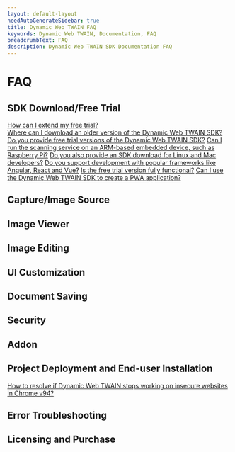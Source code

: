 ```yaml
---
layout: default-layout
needAutoGenerateSidebar: true
title: Dynamic Web TWAIN FAQ
keywords: Dynamic Web TWAIN, Documentation, FAQ
breadcrumbText: FAQ
description: Dynamic Web TWAIN SDK Documentation FAQ
---
```


# FAQ

## SDK Download/Free Trial

<a href="{{site.faq}}extend-free-trial.md" target="_blank">How can I extend my free trial?</a>  
<a href="{{site.faq}}download-older-version-sdk.html" target="_blank">Where can I download an older version of the Dynamic Web TWAIN SDK?</a>
<a href="{{site.faq}}provide-free-trial-version.html" target="_blank">Do you provide free trial versions of the Dynamic Web TWAIN SDK?</a>
<a href="{{site.faq}}run-on-arm-based-embedded-device.html" target="_blank">Can I run the scanning service on an ARM-based embedded device, such as Raspberry Pi?</a>
<a href="{{site.faq}}sdk-download-for-linux-and-mac.html" target="_blank">Do you also provide an SDK download for Linux and Mac developers?</a>
<a href="{{site.faq}}support-development-with-angular-react-vue.html" target="_blank">Do you support development with popular frameworks like Angular, React and Vue?</a>
<a href="{{site.faq}}trial-fully-functional.html" target="_blank">Is the free trial version fully functional?</a>
<a href="{{site.faq}}use-with-PWA.html" target="_blank">Can I use the Dynamic Web TWAIN SDK to create a PWA application?</a>

## Capture/Image Source

## Image Viewer

## Image Editing

## UI Customization

## Document Saving

## Security

## Addon

## Project Deployment and End-user Installation

<a href="{{site.faq}}http-insecure-websites-in-chromium-browser.html" target="_blank">How to resolve if Dynamic Web TWAIN stops working on insecure websites in Chrome v94?</a>

## Error Troubleshooting

## Licensing and Purchase
